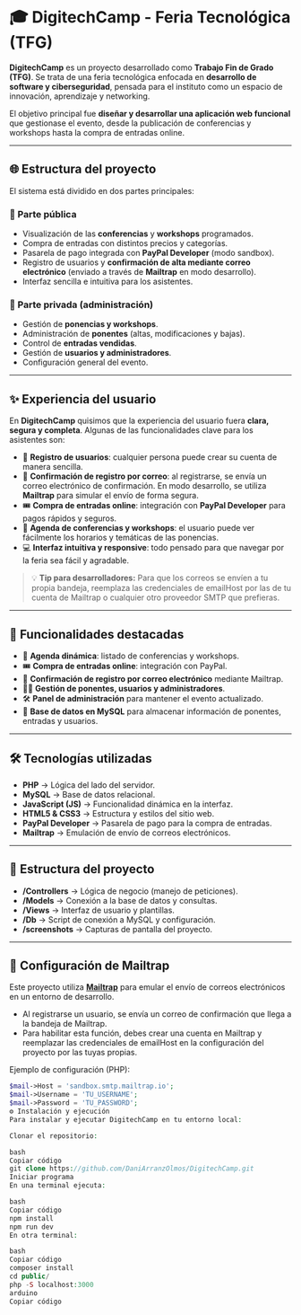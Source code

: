 # 🎓 DigitechCamp - Feria Tecnológica (TFG)

**DigitechCamp** es un proyecto desarrollado como **Trabajo Fin de Grado (TFG)**. Se trata de una feria tecnológica enfocada en **desarrollo de software y ciberseguridad**, pensada para el instituto como un espacio de innovación, aprendizaje y networking.

El objetivo principal fue **diseñar y desarrollar una aplicación web funcional** que gestionase el evento, desde la publicación de conferencias y workshops hasta la compra de entradas online.

---

## 🌐 Estructura del proyecto

El sistema está dividido en dos partes principales:

### 🔹 Parte pública
- Visualización de las **conferencias** y **workshops** programados.  
- Compra de entradas con distintos precios y categorías.  
- Pasarela de pago integrada con **PayPal Developer** (modo sandbox).  
- Registro de usuarios y **confirmación de alta mediante correo electrónico** (enviado a través de **Mailtrap** en modo desarrollo).  
- Interfaz sencilla e intuitiva para los asistentes.  

### 🔹 Parte privada (administración)
- Gestión de **ponencias y workshops**.  
- Administración de **ponentes** (altas, modificaciones y bajas).  
- Control de **entradas vendidas**.  
- Gestión de **usuarios y administradores**.  
- Configuración general del evento.  

---

## ✨ Experiencia del usuario

En **DigitechCamp** quisimos que la experiencia del usuario fuera **clara, segura y completa**. Algunas de las funcionalidades clave para los asistentes son:

- 📝 **Registro de usuarios**: cualquier persona puede crear su cuenta de manera sencilla.  
- 📧 **Confirmación de registro por correo**: al registrarse, se envía un correo electrónico de confirmación. En modo desarrollo, se utiliza **Mailtrap** para simular el envío de forma segura.  
- 🎟️ **Compra de entradas online**: integración con **PayPal Developer** para pagos rápidos y seguros.  
- 📅 **Agenda de conferencias y workshops**: el usuario puede ver fácilmente los horarios y temáticas de las ponencias.  
- 💻 **Interfaz intuitiva y responsive**: todo pensado para que navegar por la feria sea fácil y agradable.  

> 💡 **Tip para desarrolladores:** Para que los correos se envíen a tu propia bandeja, reemplaza las credenciales de emailHost por las de tu cuenta de Mailtrap o cualquier otro proveedor SMTP que prefieras.  

---

## 🚀 Funcionalidades destacadas
- 📅 **Agenda dinámica**: listado de conferencias y workshops.  
- 🎟️ **Compra de entradas online**: integración con PayPal.  
- 📧 **Confirmación de registro por correo electrónico** mediante Mailtrap.  
- 👨‍💻 **Gestión de ponentes, usuarios y administradores**.  
- 🛠️ **Panel de administración** para mantener el evento actualizado.  
- 💾 **Base de datos en MySQL** para almacenar información de ponentes, entradas y usuarios.  

---

## 🛠️ Tecnologías utilizadas
- **PHP** → Lógica del lado del servidor.  
- **MySQL** → Base de datos relacional.  
- **JavaScript (JS)** → Funcionalidad dinámica en la interfaz.  
- **HTML5 & CSS3** → Estructura y estilos del sitio web.  
- **PayPal Developer** → Pasarela de pago para la compra de entradas.  
- **Mailtrap** → Emulación de envío de correos electrónicos.  

---

## 📂 Estructura del proyecto
- **/Controllers** → Lógica de negocio (manejo de peticiones).  
- **/Models** → Conexión a la base de datos y consultas.  
- **/Views** → Interfaz de usuario y plantillas.  
- **/Db** → Script de conexión a MySQL y configuración.  
- **/screenshots** → Capturas de pantalla del proyecto.  

---

## 📧 Configuración de Mailtrap
Este proyecto utiliza [**Mailtrap**](https://mailtrap.io/) para emular el envío de correos electrónicos en un entorno de desarrollo.  

- Al registrarse un usuario, se envía un correo de confirmación que llega a la bandeja de Mailtrap.  
- Para habilitar esta función, debes crear una cuenta en Mailtrap y reemplazar las credenciales de emailHost en la configuración del proyecto por las tuyas propias.  

Ejemplo de configuración (PHP):  

```php
$mail->Host = 'sandbox.smtp.mailtrap.io';
$mail->Username = 'TU_USERNAME';
$mail->Password = 'TU_PASSWORD';
⚙️ Instalación y ejecución
Para instalar y ejecutar DigitechCamp en tu entorno local:

Clonar el repositorio:

bash
Copiar código
git clone https://github.com/DaniArranzOlmos/DigitechCamp.git
Iniciar programa
En una terminal ejecuta:

bash
Copiar código
npm install
npm run dev
En otra terminal:

bash
Copiar código
composer install
cd public/
php -S localhost:3000
arduino
Copiar código
